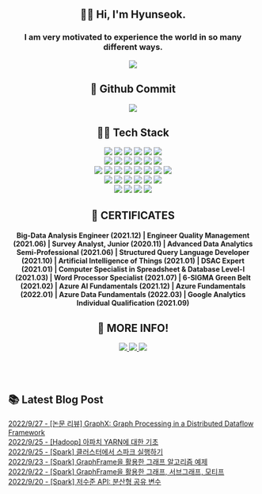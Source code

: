 
<!--
**ingu627/ingu627** is a ✨ _special_ ✨ repository because its `README.md` (this file) appears on your GitHub profile.

Here are some ideas to get you started:

- 🔭 I’m currently working on ...
- 🌱 I’m currently learning ...
- 👯 I’m looking to collaborate on ...
- 🤔 I’m looking for help with ...
- 💬 Ask me about ...
- 📫 How to reach me: ...
- 😄 Pronouns: ...
- ⚡ Fun fact: ...
-->
<p align="center">
 <h2 align="center">🙋‍♂️ Hi, I'm Hyunseok.</h2>
 <h3 align="center">I am very motivated to experience the world in so many different ways.</h3>
</p>

<div align=center>
 <img src=https://hits.seeyoufarm.com/api/count/incr/badge.svg?url=https%3A%2F%2Fgithub.com%2Fingu627&count_bg=%2379C83D&title_bg=%23555555&icon=&icon_color=%23E7E7E7&title=hits&edge_flat=false>
</div>

<h2 align="center">💎 Github Commit</h2>

<p align = "center">
  <img src="https://github-readme-stats.vercel.app/api?username=ingu627&show_icons=true&theme=radical">
</p>
<!--   ![Anurag's GitHub stats](https://github-readme-stats.vercel.app/api?username=anuraghazra&show_icons=true&theme=radical) -->

<h2 align="center">👨‍💻 Tech Stack </h2>
<div align=center> 
<img src="https://img.shields.io/badge/Python-3766AB?style=flat-square&logo=Python&logoColor=pink"/>
<img src="https://img.shields.io/badge/Tensorflow-FF6F00?style=flat-square&logo=TensorFlow&logoColor=white"/>
<img src="https://img.shields.io/badge/PyTorch-EE4C2C?style=flat-square&logo=PyTorch&logoColor=black"/>
<img src="https://img.shields.io/badge/Keras-D00000?style=flat-square&logo=Keras&logoColor=white"/>
<img src="https://img.shields.io/badge/NumPy-013243?style=flat-square&logo=NumPy&logoColor=white"/>
<img src="https://img.shields.io/badge/pandas-150458?style=flat-square&logo=pandas&logoColor=white"/>
<br>

<img src="https://img.shields.io/badge/R-276DC3?style=flat-square&logo=R&logoColor=white"/>
<img src="https://img.shields.io/badge/SPSS-052FAD?style=flat-square&logo=IBM&logoColor=white"/>
<img src="https://img.shields.io/badge/Microsoft Azure-0078D4?style=flat-square&logo=Microsoft Azure&logoColor=white"/>
<img src="https://img.shields.io/badge/MySQL-4479A1?style=flat-square&logo=MySQL&logoColor=white"/>
<img src="https://img.shields.io/badge/SQLite-003B57?style=flat-square&logo=SQLite&logoColor=white"/>
<img src="https://img.shields.io/badge/Java-007396?style=flat-square&logo=Java&logoColor=white"/>
<br>

<img src="https://img.shields.io/badge/Django-092E20?style=flat-square&logo=Django&logoColor=white"/>
<img src="https://img.shields.io/badge/Flask-000000?style=flat-square&logo=Flask&logoColor=white"/>
<img src="https://img.shields.io/badge/FastAPI-009688?style=flat-square&logo=FastAPI&logoColor=white"/>
<img src="https://img.shields.io/badge/HTML5-E34F26?style=flat-square&logo=HTML5&logoColor=white"/>
<img src="https://img.shields.io/badge/CSS3-1572B6?style=flat-square&logo=CSS3&logoColor=white"/>
<img src="https://img.shields.io/badge/Bootstrap-7952B3?style=flat-square&logo=Bootstrap&logoColor=white"/>
<img src="https://img.shields.io/badge/Sass-CC6699?style=flat-square&logo=Sass&logoColor=white"/>
<img src="https://img.shields.io/badge/Git-F05032?style=flat-square&logo=Git&logoColor=white"/>
<br>

<img src="https://img.shields.io/badge/Markdown-000000?style=flat-square&logo=Markdown&logoColor=white"/>
<img src="https://img.shields.io/badge/Tableau-E97627?style=flat-square&logo=Tableau&logoColor=white"/>
<img src="https://img.shields.io/badge/Plotly-3F4F75?style=flat-square&logo=Plotly&logoColor=white"/>
<img src="https://img.shields.io/badge/Microsoft Access-A4373A?style=flat-square&logo=Microsoft Access&logoColor=white"/>
<img src="https://img.shields.io/badge/Microsoft Excel-217346?style=flat-square&logo=Microsoft Excel&logoColor=white"/>
<img src="https://img.shields.io/badge/Microsoft Word-2B579A?style=flat-square&logo=Microsoft Word&logoColor=white"/>
<br>
 
<img src="https://img.shields.io/badge/GitHub-181717?style=flat-square&logo=GitHub&logoColor=white"/>
<img src="https://img.shields.io/badge/Slack-4A154B?style=flat-square&logo=Slack&logoColor=white"/>
<img src="https://img.shields.io/badge/Microsoft Teams-6264A7?style=flat-square&logo=Microsoft Teams&logoColor=white"/>
<img src="https://img.shields.io/badge/Visual Studio Code-007ACC?style=flat-square&logo=Visual Studio Code&logoColor=white"/>
</div>

<p align="center">
<h2 align="center">🏅 CERTIFICATES</h2>
<h4 align="center"> Big-Data Analysis Engineer (2021.12) | Engineer Quality Management (2021.06) | Survey Analyst, Junior (2020.11) | Advanced Data Analytics Semi-Professional (2021.06) | Structured Query Language Developer (2021.10) | Artificial Intelligence of Things (2021.01) | DSAC Expert (2021.01) | Computer Specialist in Spreadsheet & Database Level-Ⅰ (2021.03) | Word Processor Specialist (2021.07) | 6-SIGMA Green Belt (2021.02) | Azure AI Fundamentals (2021.12) | Azure Fundamentals (2022.01) | Azure Data Fundamentals (2022.03) | Google Analytics Individual Qualification (2021.09)</h3>
</p>

<h2 align="center">💬 MORE INFO! </h2>

<div align=center>
 <a href="https://ingu627.github.io/">
  <img src=https://img.shields.io/badge/-Tech%20blog-black?style=flat-square&logo=github&link=https://ingu627.github.io/>
 </a>
 <a href="https://www.linkedin.com/in/ingu627/">
  <img src=https://img.shields.io/badge/-LinkedIn-blue?style=flat-square&logo=Linkedin&logoColor=white&link=https://www.linkedin.com/in/ingu627/>
 </a>
 <a href="mailto:rjsdudans@naver.com">
  <img src=https://img.shields.io/badge/Gmail-d14836?style=flat-square&logo=Gmail&logoColor=white&link=mailto:rjsdudans@naver.com>
 </a>
</div>

<br/>
<br/>
<br/>
<h2>📚 Latest Blog Post</h2>


[2022/9/27 - [논문 리뷰] GraphX: Graph Processing in a Distributed Dataflow Framework](https://ingu627.github.io/paper/graphx/) <br>
[2022/9/25 - [Hadoop] 아파치 YARN에 대한 기초](https://ingu627.github.io/hadoop/yarn/) <br>
[2022/9/25 - [Spark] 클러스터에서 스파크 실행하기](https://ingu627.github.io/spark/spark_db21/) <br>
[2022/9/23 - [Spark] GraphFrame을 활용한 그래프 알고리즘 예제](https://ingu627.github.io/spark/spark_graph2/) <br>
[2022/9/22 - [Spark] GraphFrame을 활용한 그래프, 서브그래프, 모티프](https://ingu627.github.io/spark/spark_graph1/) <br>
[2022/9/20 - [Spark] 저수준 API: 분산형 공유 변수](https://ingu627.github.io/spark/spark_db20/) <br>
